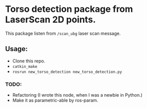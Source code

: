 # Torso detection package from LaserScan 2D points.

This package listen from `/scan_ubg` laser scan message.


## Usage:

 - Clone this repo.
 - `catkin_make`
 - `rosrun new_torso_detection new_torso_detection.py `

### TODO:
 - Refactoring (I wrote this node, when I was a newbie in Python.)
 - Make it as parametric-able by ros-param.
